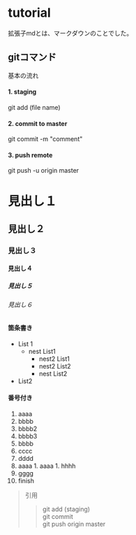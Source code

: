 # tutorial
拡張子mdとは、マークダウンのことでした。
## gitコマンド
基本の流れ
#### 1. staging
git add (file name)
#### 2. commit to master
git commit -m "comment"
#### 3. push remote
git push -u origin master

# 見出し１
## 見出し２
### 見出し３
#### 見出し４
##### 見出し５
###### 見出し６

#### 箇条書き
- List 1
  - nest List1
    - nest2 List1
    - nest2 List2
    - nest List2
- List2

#### 番号付き
1. aaaa  
  1. bbbb  
  1. bbbb2  
  1. bbbb3  
1. bbbb
1. cccc
1. dddd
  1. aaaa
    1. aaaa
    1. hhhh
  1. gggg
1. finish

> 引用  
>> git add (staging)  
>> git commit  
>> git push origin master  
